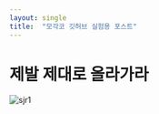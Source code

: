 ```yaml
---
layout: single
title:  "모각코 깃허브 실험용 포스트"
---
```


# 제발 제대로 올라가라


![sjr1](https://user-images.githubusercontent.com/86517631/124768813-f172d580-df73-11eb-9be9-ddf049e4f1d0.png)
